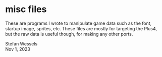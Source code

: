 # misc files

These are programs I wrote to manipulate game data such as the font, startup image, sprites, etc.  These files are mostly for targeting the Plus4, but the raw data is useful though, for making any other ports.  

Stefan Wessels  
Nov 1, 2023  
